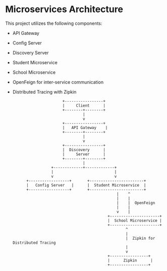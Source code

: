# Microservices Architecture

This project utilizes the following components:

- API Gateway
- Config Server
- Discovery Server
- Student Microservice
- School Microservice
- OpenFeign for inter-service communication
- Distributed Tracing with Zipkin

                            +-----------------+
                            |     Client      |
                            +--------+--------+
                                     |
                                     v
                            +-----------------+
                            |   API Gateway    |
                            +--------+--------+
                                     |
                                     v
                            +-----------------+
                            |  Discovery      |
                            |     Server      |
                            +--------+--------+
                                     |
                       +-------------+-------------+
                       |                           |
                       v                           v
            +------------------+       +------------------------+
            |   Config Server   |      |  Student Microservice  |
            +------------------+       +------------------------+
                                                    |    ^
                                                    |    |
                                                    |    |  OpenFeign
                                                    |    |
                                                    v    |
                                                +----------------------+
                                                |  School Microservice |
                                                +----------------------+
                                                        ^
                                                        |
                                                        |  Zipkin for Distributed Tracing
                                                        |
                                                        v
                                                +-----------------+
                                                |      Zipkin      |
                                                +-----------------+


